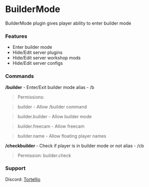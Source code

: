 # BuilderMode
BuilderMode plugin gives player ability to enter builder mode

### Features
- Enter builder mode
- Hide/Edit server plugins
- Hide/Edit server workshop mods
- Hide/Edit server configs

### Commands
**/builder** - Enter/Exit builder mode
alias - /b
> Permissions:

> builder - Allow /builder command

> builder.builder - Allow builder mode

> builder.freecam - Allow freecam

> builder.name - Allow floating player names

**/checkbuilder <playername>** - Check if player is in builder mode or not
alias - /cb <playername>
> Permission: builder.check

### Support
Discord: [Tortellio](https://discord.gg/pzQwsew)

